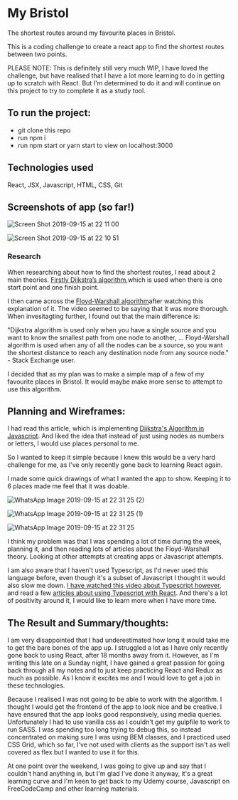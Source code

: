 # My Bristol
The shortest routes around my favourite places in Bristol.

This is a coding challenge to create a react app to find the shortest routes between two points.

PLEASE NOTE: This is definitely still very much WIP, I have loved the challenge, but have realised that I have a lot more learning to do in getting up to scratch with React. But I'm determined to do it and will continue on this project to try to complete it as a study tool.

## To run the project:
* git clone this repo
* run npm i
* run npm start or yarn start to view on localhost:3000

## Technologies used
React, JSX, Javascript, HTML, CSS, Git 

## Screenshots of app (so far!)

![Screen Shot 2019-09-15 at 22 11 00](https://user-images.githubusercontent.com/26763021/64928068-e2ed8400-d80a-11e9-97d2-137541e64db5.png)

![Screen Shot 2019-09-15 at 22 10 51](https://user-images.githubusercontent.com/26763021/64928069-e3861a80-d80a-11e9-990d-0cc70a7ba4fd.png)

### Research

When researching about how to find the shortest routes, I read about 2 main theories. [Firstly Dijkstra’s algorithm,](https://www.pearsonschoolsandfecolleges.co.uk/secondary/Mathematics/16plus/AdvancingMathsForAQA2ndEdition/Samples/SampleMaterial/Chp-02%20023-043.pdf)which is used when there is one start point and one finish point.

I then came across the [Floyd-Warshall algorithm](https://www.youtube.com/watch?v=oNI0rf2P9gE")after watching this explanation of it.</a> The video seemed to be saying that it was more thorough. When invesitagting further, I found out that the main difference is:  

"Dijkstra algorithm is used only when you have a single source and you want to know the smallest path from one node to another, ... Floyd-Warshall algorithm is used when any of all the nodes can be a source, so you want the shortest distance to reach any destination node from any source node." - Stack Exchange user.

I decided that as my plan was to make a simple map of a few of my favourite places in Bristol. It would maybe make more sense to attempt to use this algorithm.


## Planning and Wireframes:

I had read this article, which is implementing [Dijkstra's Algorithm in Javascript](https://medium.com/@adriennetjohnson/a-walkthrough-of-dijkstras-algorithm-in-javascript-e94b74192026). And liked the idea that instead of just using nodes as numbers or letters, I would use places personal to me.

So I wanted to keep it simple because I knew this would be a very hard challenge for me, as I've only recently gone back to learning React again.

I made some quick drawings of what I wanted the app to show. Keeping it to 6 places made me feel that it was doable.

![WhatsApp Image 2019-09-15 at 22 31 25 (2)](https://user-images.githubusercontent.com/26763021/64927901-cb150080-d808-11e9-9aca-3267fbb8bb8c.jpeg)

![WhatsApp Image 2019-09-15 at 22 31 25 (1)](https://user-images.githubusercontent.com/26763021/64927902-cb150080-d808-11e9-94e8-3c8f04b73157.jpeg)

![WhatsApp Image 2019-09-15 at 22 31 25](https://user-images.githubusercontent.com/26763021/64927903-cb150080-d808-11e9-9ed5-f09c315dd9c9.jpeg)

I think my problem was that I was spending a lot of time during the week, planning it, and then reading lots of articles about the Floyd-Warshall theory. Looking at other attempts at creating apps or Javascript attempts. 

I am also aware that I haven't used Typescript, as I'd never used this language before, even though it's a subset of Javascript I thought it would also slow me down. [I have watched this video about Typescript however](https://channel9.msdn.com/Events/Build/2017/B8088/), and read a few [articles about using Typescript with React](https://blog.logrocket.com/how-why-a-guide-to-using-typescript-with-react-fffb76c61614/#targetText=It%20is%20a%20strict%20superset,in%20the%20form%20of%20interfaces). And there's a lot of positivity around it, I would like to learn more when I have more time.


## The Result and Summary/thoughts:

I am very disappointed that I had underestimated how long it would take me to get the bare bones of the app up. I struggled a lot as I have only recently gone back to using React, after 18 months away from it. However, as I'm writing this late on a Sunday night, I have gained a great passion for going back through all my notes and to just keep practicing React and Redux as much as possible. As I know it excites me and I would love to get a job in these technologies.

Because I realised I was not going to be able to work with the algorithm. I thought I would get the frontend of the app to look nice and be creative. I have ensured that the app looks good responsively, using media queries. Unfortunately I had to use vanilla css as I couldn't get my gulpfile to work to run SASS. I was spending too long trying to debug this, so instead concentrated on making sure I was using BEM classes, and I practiced used CSS Grid, which so far, I've not used with clients as the support isn't as well covered as flex but I wanted to use it for this.

At one point over the weekend, I was going to give up and say that I couldn't hand anything in, but I'm glad I've done it anyway, it's a great learning curve and I'm keen to get back to my Udemy course, Javascript on FreeCodeCamp and other learning materials.


